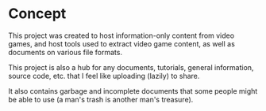 # Concept #
This project was created to host information-only content from video games, and host tools used to extract video game content, as well as documents on various file formats.

This project is also a hub for any documents, tutorials, general information, source code, etc. that I feel like uploading (lazily) to share.

It also contains garbage and incomplete documents that some people might be able to use (a man's trash is another man's treasure).